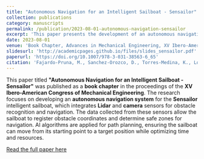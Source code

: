 ```yaml
---
title: "Autonomous Navigation for an Intelligent Sailboat - Sensailor"
collection: publications
category: manuscripts
permalink: /publication/2023-08-01-autonomous-navigation-sensailor
excerpt: 'This paper presents the development of an autonomous navigation system for the intelligent sailboat Sensailor, utilizing Lidar and AI algorithms for path planning and obstacle avoidance.'
date: 2023-08-01
venue: 'Book Chapter, Advances in Mechanical Engineering, XV Ibero-American Congress of Mechanical Engineering'
slidesurl: 'http://academicpages.github.io/files/slides_sensailor.pdf'
paperurl: 'https://doi.org/10.1007/978-3-031-38563-6_65'
citation: 'Fajardo-Pruna, M., Sanchez-Orozco, D., Torres-Medina, K., Lopez-Estrada, L., Tutiven, C., Vidal, Y. (2023). "Autonomous Navigation for an Intelligent Sailboat - Sensailor." <i>Advances in Mechanical Engineering</i>, XV Ibero-American Congress of Mechanical Engineering, Springer, 65.'
---
```


This paper titled **"Autonomous Navigation for an Intelligent Sailboat - Sensailor"** was published as a **book chapter** in the proceedings of the **XV Ibero-American Congress of Mechanical Engineering**. The research focuses on developing an **autonomous navigation system** for the **Sensailor** intelligent sailboat, which integrates **Lidar** and **camera** sensors for obstacle recognition and navigation. The data collected from these sensors allow the sailboat to register obstacle coordinates and determine safe zones for navigation. AI algorithms are applied for path planning, ensuring the sailboat can move from its starting point to a target position while optimizing time and resources.

[Read the full paper here](https://doi.org/10.1007/978-3-031-38563-6_65)
